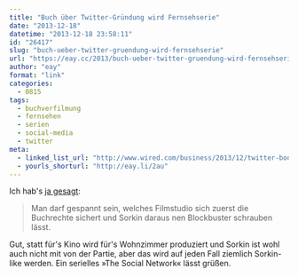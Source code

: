 ```yaml
---
title: "Buch über Twitter-Gründung wird Fernsehserie"
date: "2013-12-18"
datetime: "2013-12-18 23:58:11"
id: "26417"
slug: "buch-ueber-twitter-gruendung-wird-fernsehserie"
url: "https://eay.cc/2013/buch-ueber-twitter-gruendung-wird-fernsehserie/"
author: "eay"
format: "link"
categories:
  - 0815
tags:
  - buchverfilmung
  - fernsehen
  - serien
  - social-media
  - twitter
meta:
  - linked_list_url: "http://www.wired.com/business/2013/12/twitter-book-to-television/"
  - yourls_shorturl: "http://eay.li/2au"
---
```


Ich hab's [ja gesagt](//eay.cc/2013/das-fuehrungschaos-von-twitter/):

> Man darf gespannt sein, welches Filmstudio sich zuerst die Buchrechte sichert und Sorkin daraus nen Blockbuster schrauben lässt.

Gut, statt für's Kino wird für's Wohnzimmer produziert und Sorkin ist wohl auch nicht mit von der Partie, aber das wird auf jeden Fall ziemlich Sorkin-like werden. Ein serielles »The Social Network« lässt grüßen.

